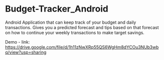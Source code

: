 # Budget-Tracker_Android
Android Application that can keep track of your budget and daily transactions.
Gives you a predicted forecast and tips based on that forecast on how to continue your weekly transactions to make target savings.

Demo - link:
https://drive.google.com/file/d/1h11zNwXRp55QS6WgHm8dYCOu3NUb3wbq/view?usp=sharing
